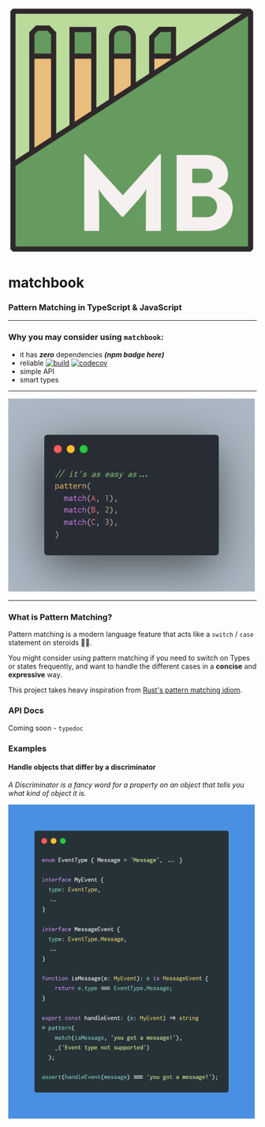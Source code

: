 <img src="../assets/logo.png" width=500 alt="Project Logo" />

# matchbook

### Pattern Matching in TypeScript & JavaScript

---

### Why you may consider using `matchbook`:
- it has **_zero_** dependencies _**(npm badge here)**_
- reliable [![build][build_badge]][build_link] [![codecov][codecov_badge]][codecov_link]
- simple API
- smart types

---

<img src="../assets/readme_samples/abc_123.png" width="500" alt="It's as easy as A-B-C 1-2-3"/>

---

### What is Pattern Matching?
Pattern matching is a  modern language feature
that acts like a `switch` / `case` statement
on steroids 💊💪.

You might consider using pattern matching if you
need to switch on Types or states frequently,
and want to handle the different cases in a 
**concise** and **expressive** way.

This project takes heavy inspiration from
[Rust's pattern matching idiom][rust_match].

### API Docs
Coming soon - `typedoc`

### Examples

#### Handle objects that differ by a discriminator
_A Discriminator is a fancy word for a property on an object
that tells you what kind of object it is._

<img src="../assets/readme_samples/discriminator_example.png" width=500 alt="Code sample" />

[liga]: https://github.com/ToxicFrog/Ligaturizer
[rust_match]: https://doc.rust-lang.org/book/ch06-02-match.html
[codecov_link]: https://codecov.io/gh/cakekindel/matchbook
[codecov_badge]: https://codecov.io/gh/cakekindel/matchbook/branch/master/graph/badge.svg
[build_link]: https://travis-ci.org/cakekindel/matchbook
[build_badge]: https://travis-ci.org/cakekindel/matchbook.svg?branch=master
